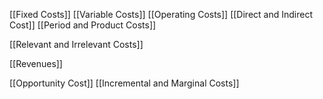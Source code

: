 
[[Fixed Costs]]
[[Variable Costs]]
[[Operating Costs]]
[[Direct and Indirect Cost]]
[[Period and Product Costs]]

[[Relevant and Irrelevant Costs]]

[[Revenues]]

[[Opportunity Cost]]
[[Incremental and Marginal Costs]]


